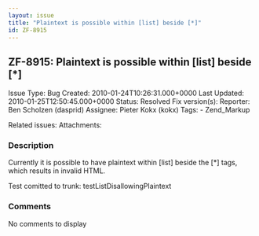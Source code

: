 ```yaml
---
layout: issue
title: "Plaintext is possible within [list] beside [*]"
id: ZF-8915
---
```


ZF-8915: Plaintext is possible within [list] beside [\*]
--------------------------------------------------------

 Issue Type: Bug Created: 2010-01-24T10:26:31.000+0000 Last Updated: 2010-01-25T12:50:45.000+0000 Status: Resolved Fix version(s): 
 Reporter:  Ben Scholzen (dasprid)  Assignee:  Pieter Kokx (kokx)  Tags: - Zend\_Markup
 
 Related issues: 
 Attachments: 
### Description

Currently it is possible to have plaintext within [list] beside the [\*] tags, which results in invalid HTML.

Test comitted to trunk: testListDisallowingPlaintext

 

 

### Comments

No comments to display